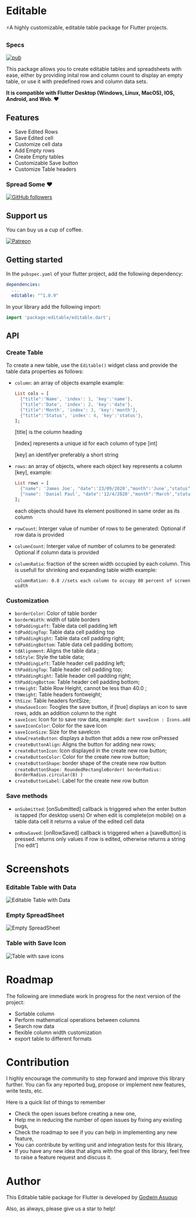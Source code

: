 # Editable

⚡️A highly customizable, editable table package for Flutter projects.

### Specs
[![pub](https://img.shields.io/pub/v/editable.svg?style=flat)](https://pub.dev/packages/editable)

This package allows you to create editable tables and spreadsheets with ease, either by providing inital row and column count
to display an empty table, or use it with predefined rows and column data sets.

**It is compatible with Flutter Desktop (Windows, Linux, MacOS), IOS, Android, and Web**. ❤️

## Features
* Save Edited Rows
* Save Edited cell 
* Customize cell data
* Add Empty rows
* Create Empty tables
* Customizable Save button
* Customize Table headers

### Spread Some :heart:
[![GitHub followers](https://img.shields.io/github/followers/godilite.svg?style=social&label=Follow)](https://github.com/godilite)

## Support us

You can buy us a cup of coffee.

[![Patreon](https://c5.patreon.com/external/logo/become_a_patron_button.png)](https://www.patreon.com/godilite)


## Getting started

In the `pubspec.yaml` of your flutter project, add the following
dependency:

```yaml
dependencies:
  ...
  editable: "^1.0.9"
```

In your library add the following import:

```dart
import 'package:editable/editable.dart';
```

## API

### Create Table

To create a new table, use the `Editable()` widget class and provide the table data  properties as follows:
- `column`: an array of objects example
     example:
     ```dart 
     List cols = [
       {"title":'Name', 'index': 1, 'key':'name'},
       {"title":'Date', 'index': 2, 'key':'date'},
       {"title":'Month', 'index': 3, 'key':'month'},
       {"title":'Status', 'index': 4, 'key':'status'},
     ]; 
     ```
     [title] is the column heading
    
     [index] represents a unique id for each column of type [int]
    
     [key] an identifyer preferably a short string

- `rows`: an array of objects, where each object key represents a column [key],
    example:
    ```dart 
    List rows = [
      {"name": 'James Joe', "date":'23/09/2020',"month":'June',"status":'completed'}, 
      {"name": 'Daniel Paul', "date":'12/4/2020',"month":'March',"status":'new'}, 
    ];
    ```
    each objects should have its element positioned in same order as its column
- `rowCount`: Interger value of number of rows to be generated: Optional if row data is provided
- `columnCount`: Interger value of number of columns to be generated: Optional if column data is provided 
- `columnRatio`: fraction of the screen width occupied by each column. This is usefull for shrinking and expanding table width
  example: 
  ```
  columnRation: 0.8 //sets each column to occupy 80 percent of screen width
  ```

### Customization
  - `borderColor`:  Color of table border
  - `borderWidth`: width of table borders  
  - `tdPaddingLeft`:  Table data cell padding left 
  - `tdPaddingTop`: Table data cell padding top
  - `tdPaddingRight`:  Table data cell padding right;
  - `tdPaddingBottom`: Table data cell padding bottom;
  - `tdAlignment`: Aligns the table data ;
  - `tdStyle`: Style the table data;
  - `thPaddingLeft`: Table header cell padding left;
  - `thPaddingTop`: Table header cell padding top;
  - `thPaddingRight`:  Table header cell padding right;  
  - `thPaddingBottom`: Table header cell padding bottom;
  - `trHeight`: Table Row Height, cannot be less than 40.0 ;
  - `thWeight`: Table headers fontweight;
  - `thSize`: Table headers fontSize;
  - `showSaveIcon`:  Toogles the save button, if [true] displays an icon to save rows, 
        adds an addition column to the right
  - `saveIcon`: Icon for to save row data, example:
        ```dart
        saveIcon : Icons.add
        ```
  - `saveIconColor`: Color for the save Icon
  - `saveIconSize`:   Size for the saveIcon
  - `showCreateButton`:  displays a button that adds a new row onPressed
  - `createButtonAlign`: Aligns the button for adding new rows;
  - `createButtonIcon`: Icon displayed in the create new row button;
  - `createButtonColor`: Color for the create new row button;   
  - `createButtonShape`:   border shape of the create new row button
        ```
        createButtonShape: RoundedRectangleBorder(
            borderRadius: BorderRadius.circular(8)
        )
        ```
  - `createButtonLabel`:  Label for the create new row button
 
### Save methods

- `onSubmitted`:  [onSubmitted] callback is triggered when the enter button is tapped (for desktop users)
     Or when edit is complete(on mobile) on a table data cell
    it returns a value of the edited cell data
 
- `onRowSaved`: [onRowSaved] callback is triggered when a [saveButton] is pressed.
   returns only values if row is edited, otherwise returns a string ['no edit']

# Screenshots
### Editable Table with Data
![Editable Table with Data](https://user-images.githubusercontent.com/41484542/95015473-0321f800-0645-11eb-8618-91de4cf87984.png)
### Empty SpreadSheet
![Empty SpreadSheet](https://user-images.githubusercontent.com/41484542/95015511-35cbf080-0645-11eb-9ca2-8a41cb89d348.png)
### Table with Save Icon
![Table with save icons](https://user-images.githubusercontent.com/41484542/95015531-4da37480-0645-11eb-965a-f3d3507c18da.png)

# Roadmap
The following are immediate work In progress for the next version of the project:
- Sortable column
- Perform mathematical operations between columns
- Search row data
- flexible column width customization
- export table to different formats

# Contribution

I highly encourage the community to step forward and improve this
library further. You can fix any reported bug, propose or implement new
features, write tests, etc.

Here is a quick list of things to remember
* Check the open issues before creating a new one,
* Help me in reducing the number of open issues by fixing any existing
  bugs,
* Check the roadmap to see if you can help in implementing any new
  feature,
* You can contribute by writing unit and integration tests for this
  library,
* If you have any new idea that aligns with the goal of this library,
  feel free to raise a feature request and discuss it.

# Author

This Editable table package for Flutter is developed by [Godwin Asuquo](https://github.com/godilite)



Also, as always, please give us a star to help!


